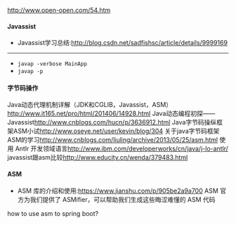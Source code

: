 <http://www.open-open.com/54.htm>

#### Javassist
+ Javassist学习总结:<http://blog.csdn.net/sadfishsc/article/details/9999169>

---

+ `javap -verbose MainApp`
+ `javap -p`


#### 字节码操作
Java动态代理机制详解（JDK和CGLIB，Javassist，ASM） <http://www.it165.net/pro/html/201406/14928.html>
Java动态编程初探——Javassist<http://www.cnblogs.com/hucn/p/3636912.html>
Java字节码操纵框架ASM小试<http://www.oseye.net/user/kevin/blog/304>
关于java字节码框架ASM的学习<http://www.cnblogs.com/liuling/archive/2013/05/25/asm.html>
使用 Antlr 开发领域语言<http://www.ibm.com/developerworks/cn/java/j-lo-antlr/>
javassist跟asm比较<http://www.educity.cn/wenda/379483.html>


#### ASM
+ ASM 库的介绍和使用:<https://www.jianshu.com/p/905be2a9a700>
ASM 官方为我们提供了 ASMifier，可以帮助我们生成这些晦涩难懂的 ASM 代码

how to use asm to spring boot?